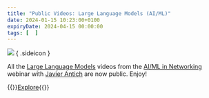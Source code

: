 ```yaml
---
title: "Public Videos: Large Language Models (AI/ML)"
date: 2024-01-15 10:23:00+0100
expiryDate: 2024-04-15 00:00:00
tags: [  ]
---
```

![](/2024/01/dalle-llm.jpg)
{ .sideicon }

All the [Large Language Models](https://my.ipspace.net/bin/list?id=AI#LLM) videos from the [AI/ML in Networking](https://www.ipspace.net/AI_and_ML_in_Networking) webinar with [Javier Antich](https://www.ipspace.net/Author:Javier_Antich) are now public. Enjoy!

{{<jump>}}[Explore](https://my.ipspace.net/bin/list?id=AI#LLM){{</jump>}}